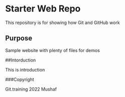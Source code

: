 # Starter Web Repo

This repository is for showing how Git and GitHub work

## Purpose

Sample website with plenty of files for demos

##Intorduction

This is introduction 

###Copyright

Git.training 2022 Mushaf